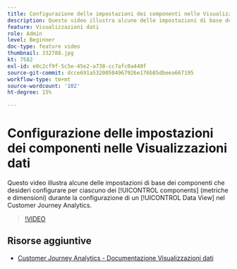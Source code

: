 ```yaml
---
title: Configurazione delle impostazioni dei componenti nelle Visualizzazioni dati
description: Questo video illustra alcune delle impostazioni di base dei componenti che desideri configurare per ciascuno dei componenti (metriche e dimensioni) durante la configurazione di una visualizzazione dati in un Customer Journey Analytics.
feature: Visualizzazioni dati
role: Admin
level: Beginner
doc-type: feature video
thumbnail: 332788.jpg
kt: 7582
exl-id: e0c2cf9f-5c5e-45e2-a738-cc7afc0a440f
source-git-commit: dcce691a53200504967926e176b85dbeea667195
workflow-type: tm+mt
source-wordcount: '102'
ht-degree: 15%

---
```


# Configurazione delle impostazioni dei componenti nelle Visualizzazioni dati

Questo video illustra alcune delle impostazioni di base dei componenti che desideri configurare per ciascuno dei [!UICONTROL components] (metriche e dimensioni) durante la configurazione di un [!UICONTROL Data View] nel Customer Journey Analytics.

>[!VIDEO](https://video.tv.adobe.com/v/332788/?quality=12&learn=on)

## Risorse aggiuntive

* [Customer Journey Analytics - Documentazione Visualizzazioni dati](https://experienceleague.adobe.com/docs/analytics-platform/using/cja-dataviews/create-dataview.html)
